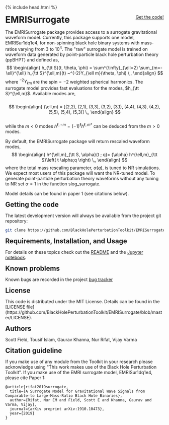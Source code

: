 {% include head.html %}

<p>
 <h1 style="display:inline">EMRISurrogate</h1> <span style="float:right;"><a href="{{ site.github.repository_url }}" class = "code_btn">Get the code!</a></span>
</p>

The EMRISurrogate package provides access to a surrogate gravitational
waveform model. Currently, this package supports one model, EMRISur1dq1e4,
for non-spinning black hole binary systems with mass-ratios varying from 3 to
$10^4$. The "raw" surrogate model is trained on waveform data generated by
point-particle black hole perturbation theory (ppBHPT) and defined as, 
$$
\begin{align}
 h_{\tt S}(t, \theta, \phi) = \sum^{\infty}_{\ell=2} \sum_{m=-\ell}^{\ell} h_{\tt S}^{\ell,m}(t) ~^{-2}Y_{\ell m}(\theta, \phi) \,,
\end{align}
$$
where $^{-2}Y_{\ell m}$ are the spin$=-2$ weighted spherical harmonics. The surrogate model
provides fast evaluations for the modes, $h_{\tt S}^{\ell,m}$.
Available modes are, <br><br>
$$
\begin{align}
(\ell,m) = [(2,2), (2,1), (3,3), (3,2), (3,1), (4,4), (4,3), 
(4,2), (5,5), (5,4), (5,3)] \,,
\end{align}
$$
<br>
while the $m<0$ modes 
$h^{\ell, -m} = (-1)^{\ell} h^{\ell,m}{}^*$ can be deduced from the $m>0$ modes.

By default, the EMRISurrogate package will return rescaled waveform modes,
$$
\begin{align}
h^{\ell,m}_{\tt S, \alpha}(t ; q)= {\alpha} h^{\ell,m}_{\tt S}\left( t \alpha;q \right) \,,
\end{align}
$$
where the total mass
rescaling parameter, $\alpha(q)$, is tuned to NR simulations. We expect most users 
of this package will want the NR-tuned model. To
generate point-particle perturbation theory waveforms without any
tuning to NR set $\alpha = 1$ in the function slog_surrogate. 

Model details can be found in paper 1 (see citations below). 

<p>
 <h2 style="display:inline">Getting the code</h2> 
</p>

The latest development version will always be available from the project git
repository:

```bash
git clone https://github.com/BlackHolePerturbationToolkit/EMRISurrogate.git
```

<p>
 <h2 style="display:inline">Requirements, Installation, and Usage</h2>
</p>

For details on these topics check out the [README](https://github.com/BlackHolePerturbationToolkit/EMRISurrogate/blob/master/README.md) and
the [Jupyter notebook](https://github.com/BlackHolePerturbationToolkit/EMRISurrogate/blob/master/EMRISur1dq1e4.ipynb).

<p>
 <h2 style="display:inline">Known problems</h2>
</p>

Known bugs are recorded in the
project [bug tracker](https://github.com/BlackHolePerturbationToolkit/EMRISurrogate/issues)

<p>
 <h2 style="display:inline">License</h2>
</p>
This code is distributed under the MIT License. Details can
be found in the [LICENSE file](https://github.com/BlackHolePerturbationToolkit/EMRISurrogate/blob/master/LICENSE).


<p>
 <h2 style="display:inline">Authors</h2>
</p>

Scott Field, Tousif Islam, Gaurav Khanna, Nur Rifat, Vijay Varma 

<p>
 <h2 style="display:inline">Citation guideline</h2>
</p>

If you make use of any module from the Toolkit in your research please acknowledge using "This work makes use of the Black Hole Perturbation Toolkit". If you make use of the EMRI surrogate model, EMRISur1dq1e4, please cite Paper 1:

```
@article{rifat2019surrogate,
  title={A Surrogate Model for Gravitational Wave Signals from Comparable-to Large-Mass-Ratio Black Hole Binaries},
  author={Rifat, Nur EM and Field, Scott E and Khanna, Gaurav and Varma, Vijay},
  journal={arXiv preprint arXiv:1910.10473},
  year={2019}
}
```
